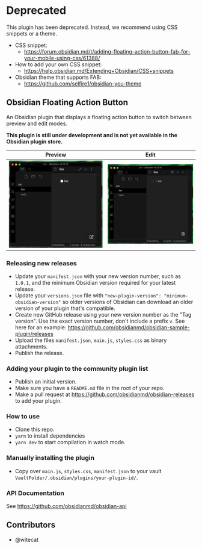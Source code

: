 # Deprecated

This plugin has been deprecated. Instead, we recommend using CSS snippets or a theme.

- CSS snippet:
  - https://forum.obsidian.md/t/adding-floating-action-button-fab-for-your-mobile-using-css/61388/
- How to add your own CSS snippet:
  - https://help.obsidian.md/Extending+Obsidian/CSS+snippets
- Obsidian theme that supports FAB:
  - https://github.com/selfire1/obsidian-you-theme

## Obsidian Floating Action Button

An Obsidian plugin that displays a floating action button to switch between preview and edit modes.

**This plugin is still under development and is not yet available in the Obsidian plugin store.**

| Preview                        | Edit                     |
| ------------------------------ | ------------------------ |
| ![preview](assets/preview.png) | ![edit](assets/edit.png) |

### Releasing new releases

- Update your `manifest.json` with your new version number, such as `1.0.1`, and the minimum Obsidian version required for your latest release.
- Update your `versions.json` file with `"new-plugin-version": "minimum-obsidian-version"` so older versions of Obsidian can download an older version of your plugin that's compatible.
- Create new GitHub release using your new version number as the "Tag version". Use the exact version number, don't include a prefix `v`. See here for an example: https://github.com/obsidianmd/obsidian-sample-plugin/releases
- Upload the files `manifest.json`, `main.js`, `styles.css` as binary attachments.
- Publish the release.

### Adding your plugin to the community plugin list

- Publish an initial version.
- Make sure you have a `README.md` file in the root of your repo.
- Make a pull request at https://github.com/obsidianmd/obsidian-releases to add your plugin.

### How to use

- Clone this repo.
- `yarn` to install dependencies
- `yarn dev` to start compilation in watch mode.

### Manually installing the plugin

- Copy over `main.js`, `styles.css`, `manifest.json` to your vault `VaultFolder/.obsidian/plugins/your-plugin-id/`.

### API Documentation

See https://github.com/obsidianmd/obsidian-api

## Contributors

- @witecat
